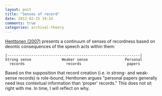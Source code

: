 ```yaml
---
layout: post
title: "Senses of record"
date: 2012-02-25 19:24
comments: true
categories: archival-theory
---
```


[Henttonen (2007)](http://acta.uta.fi/english/teos.php?id=10982) presents a continuum of senses of recordness based on deontic consequences of the speech acts within them:
 
```
|-------------------------------------------------------------|
Strong sense              Weaker sense                 Personal
  records                   records                     papers
```

Based on the supposition that record creation (i.e. in strong- and weak-sense records) is role-bound, Henttonen argues "personal papers generally need less contextual information than 'proper' records." This does not sit right with me. In time, I will reflect on why.
